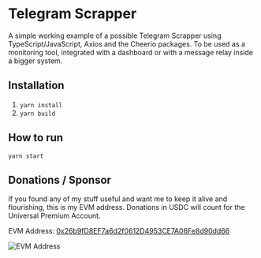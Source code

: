 # Telegram Scrapper

A simple working example of a possible Telegram Scrapper using TypeScript/JavaScript, Axios and the Cheerio packages. To be used as a monitoring tool, integrated with a dashboard or with a message relay inside a bigger system.

## Installation

1. `yarn install`
2. `yarn build`

## How to run

`yarn start`

## Donations / Sponsor

If you found any of my stuff useful and want me to keep it alive and flourishing, this is my EVM address. Donations in USDC will count for the Universal Premium Account.

EVM Address: [0x26b9fD8EF7a6d2f0612D4953CE7A06Fe8d90dd66](https://etherscan.io/address/0x26b9fD8EF7a6d2f0612D4953CE7A06Fe8d90dd66)

![EVM Address](https://github.com/nelo-crypto/nelo-crypto/blob/main/0x26b...dd66.png)
